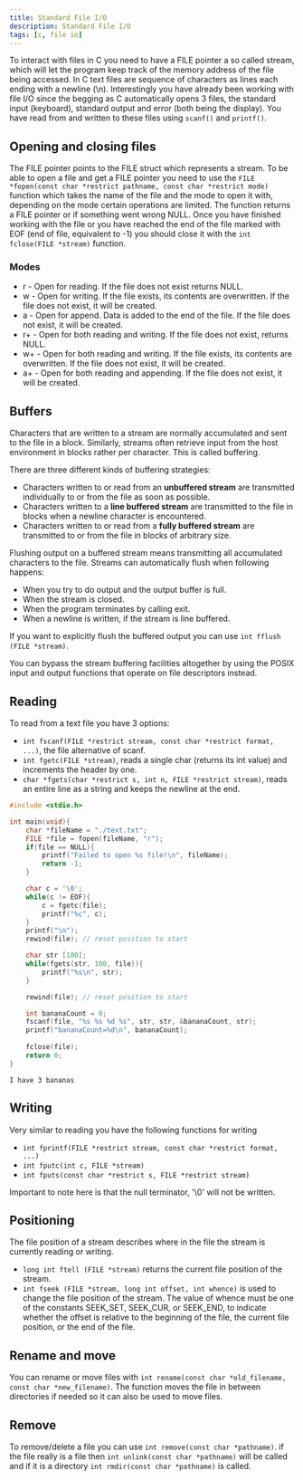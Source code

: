 ```yaml
---
title: Standard File I/O
description: Standard File I/O
tags: [c, file io]
---
```


To interact with files in C you need to have a FILE pointer a so called stream, which will let the program keep track of the memory address of the file being accessed. In C text files are sequence of characters as lines each ending with a newline (\n). Interestingly you have already been working with file I/O since the begging as C automatically opens 3 files, the standard input (keyboard), standard output and error (both being the display). You have read from and written to these files using `scanf()` and `printf()`.

## Opening and closing files

The FILE pointer points to the FILE struct which represents a stream. To be able to open a file and get a FILE pointer you need to use the `FILE *fopen(const char *restrict pathname, const char *restrict mode)` function which takes the name of the file and the mode to open it with, depending on the mode certain operations are limited. The function returns a FILE pointer or if something went wrong NULL. Once you have finished working with the file or you have reached the end of the file marked with EOF (end of file, equivalent to -1) you should close it with the `int fclose(FILE *stream)` function.

### Modes

- r  - Open for reading. If the file does not exist returns NULL.
- w  - Open for writing. If the file exists, its contents are overwritten. If the file does not exist, it will be created.
- a  - Open for append. Data is added to the end of the file. If the file does not exist, it will be created.
- r+ - Open for both reading and writing. If the file does not exist, returns NULL.
- w+ - Open for both reading and writing. If the file exists, its contents are overwritten. If the file does not exist, it will be created.
- a+ - Open for both reading and appending. If the file does not exist, it will be created.

## Buffers

Characters that are written to a stream are normally accumulated and sent to the file in a block. Similarly, streams often retrieve input from the host environment in blocks rather per character. This is called buffering.

There are three different kinds of buffering strategies:

- Characters written to or read from an **unbuffered stream** are transmitted individually to or from the file as soon as possible.
- Characters written to a **line buffered stream** are transmitted to the file in blocks when a newline character is encountered.
- Characters written to or read from a **fully buffered stream** are transmitted to or from the file in blocks of arbitrary size.

Flushing output on a buffered stream means transmitting all accumulated characters to the file. Streams can automatically flush when following happens:

- When you try to do output and the output buffer is full.
- When the stream is closed.
- When the program terminates by calling exit.
- When a newline is written, if the stream is line buffered.

If you want to explicitly flush the buffered output you can use `int fflush (FILE *stream)`.

You can bypass the stream buffering facilities altogether by using the POSIX input and output functions that operate on file descriptors instead.

## Reading

To read from a text file you have 3 options:

- `int fscanf(FILE *restrict stream, const char *restrict format, ...)`, the file alternative of scanf.
- `int fgetc(FILE *stream)`, reads a single char (returns its int value) and increments the header by one.
- `char *fgets(char *restrict s, int n, FILE *restrict stream)`, reads an entire line as a string and keeps the newline at the end.

```c
#include <stdio.h>

int main(void){
    char *fileName = "./text.txt";
    FILE *file = fopen(fileName, "r");
    if(file == NULL){
        printf("Failed to open %s file!\n", fileName);
        return -1;
    }

    char c = '\0';
    while(c != EOF){
        c = fgetc(file);
        printf("%c", c);
    }
    printf("\n");
    rewind(file); // reset position to start

    char str [100];
    while(fgets(str, 100, file)){   
        printf("%s\n", str);
    }

    rewind(file); // reset position to start

    int bananaCount = 0;
    fscanf(file, "%s %s %d %s", str, str, &bananaCount, str);
    printf("bananaCount=%d\n", bananaCount);
    
    fclose(file);
    return 0;
}
```

```text title="text.txt"
I have 3 bananas
```

## Writing

Very similar to reading you have the following functions for writing

- `int fprintf(FILE *restrict stream, const char *restrict format, ...)`
- `int fputc(int c, FILE *stream)`
- `int fputs(const char *restrict s, FILE *restrict stream)`

Important to note here is that the null terminator, '\0' will not be written.

## Positioning

The file position of a stream describes where in the file the stream is currently reading or writing.

- `long int ftell (FILE *stream)` returns the current file position of the stream.
- `int fseek (FILE *stream, long int offset, int whence)` is used to change the file position of the stream. The value of whence must be one of the constants SEEK_SET, SEEK_CUR, or SEEK_END, to indicate whether the offset is relative to the beginning of the file, the current file position, or the end of the file.

## Rename and move

You can rename or move files with `int rename(const char *old_filename, const char *new_filename)`. The function moves the file in between directories if needed so it can also be used to move files.

## Remove

To remove/delete a file you can use `int remove(const char *pathname)`. if the file really is a file then `int unlink(const char *pathname)` will be called and if it is a directory `int rmdir(const char *pathname)` is called.
